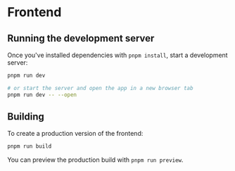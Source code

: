 # Frontend

## Running the development server

Once you've installed dependencies with `pnpm install`, start a development server:

```bash
pnpm run dev

# or start the server and open the app in a new browser tab
pnpm run dev -- --open
```

## Building

To create a production version of the frontend:

```bash
pnpm run build
```

You can preview the production build with `pnpm run preview`.
